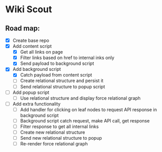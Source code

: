 # Wiki Scout

## Road map:

- [x] Create base repo
- [x] Add content script
  - [x] Get all links on page
  - [x] Filter links based on href to internal inks only
  - [x] Send payload to background script
- [x] Add background script
  - [x] Catch payload from content script
  - [ ] Create relational structure and persist it
  - [ ] Send relational structure to popup script
- [ ] Add popup script
  - [ ] Use relational structure and display force relational graph
- [ ] Add extra functionality
  - [ ] Add handler for clicking on leaf nodes to request API response in background script
  - [ ] Background script catch request, make API call, get response
  - [ ] Filter response to get all internal links
  - [ ] Create new relational structure
  - [ ] Send new relational structure to popup
  - [ ] Re-render force relational graph